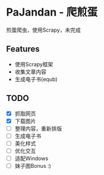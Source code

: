 # PaJandan - 爬煎蛋
煎蛋爬虫，使用Scrapy，未完成

## Features
+ 使用Scrapy框架
+ 收集文章内容
+ 生成电子书(equb)

## TODO
- [x] 抓取网页
- [x] 下载图片
- [ ] 整理内容，重新排版
- [ ] 生成电子书
- [ ] 美化样式
- [ ] 优化交互
- [ ] 适配Windows
- [ ] 妹子图Bonus :)
